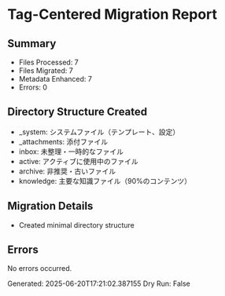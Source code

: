 # Tag-Centered Migration Report

## Summary
- Files Processed: 7
- Files Migrated: 7
- Metadata Enhanced: 7
- Errors: 0

## Directory Structure Created
- _system: システムファイル（テンプレート、設定）
- _attachments: 添付ファイル
- inbox: 未整理・一時的なファイル
- active: アクティブに使用中のファイル
- archive: 非推奨・古いファイル
- knowledge: 主要な知識ファイル（90%のコンテンツ）

## Migration Details
- Created minimal directory structure

## Errors
No errors occurred.

Generated: 2025-06-20T17:21:02.387155
Dry Run: False
